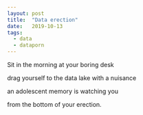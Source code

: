 ```yaml
---
layout: post
title:  "Data erection"
date:   2019-10-13
tags:
  - data
  - dataporn
---
```


Sit in the morning at your boring desk

drag yourself to the data lake with a nuisance

an adolescent memory is watching you

from the bottom of your erection.
